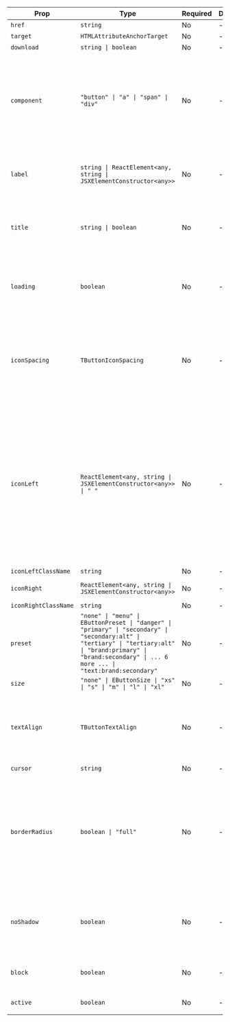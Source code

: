 | Prop | Type | Required | Default | Description |
| --- | --- | --- | --- | --- |
| `href` | `string` | No | - | - |
| `target` | `HTMLAttributeAnchorTarget` | No | - | - |
| `download` | `string \| boolean` | No | - | - |
| `component` | `"button" \| "a" \| "span" \| "div"` | No | - | 理论上 button 不能包含 button 和 a，a 不能包含 a，若视觉上有这样的场景，可用该属性 |
| `label` | `string \| ReactElement<any, string \| JSXElementConstructor<any>>` | No | - | or you can use `children` instead, but prefer this way |
| `title` | `string \| boolean` | No | - | 为 `true` 时，使用 label（如果它是 string 的话）作为 title |
| `loading` | `boolean` | No | - | 在按钮左侧展示 loading 图标，比 iconLeft 优先级高 |
| `iconSpacing` | `TButtonIconSpacing` | No | - | 定义 iconLeft、iconRight 与 label 之间的间距，默认 8，small 为 4，no 为 0 |
| `iconLeft` | `ReactElement<any, string \| JSXElementConstructor<any>> \| " "` | No | - | 左侧 Icon<br /><br />1. 如果 loading 中，渲染 Loading 图标<br />2. 如果是一个空格，则渲染一个占位（为保持图标在视觉上的垂直对齐）<br />3. 否则渲染组件 |
| `iconLeftClassName` | `string` | No | - | - |
| `iconRight` | `ReactElement<any, string \| JSXElementConstructor<any>>` | No | - | 右侧 Icon，类上 |
| `iconRightClassName` | `string` | No | - | - |
| `preset` | `"none" \| "menu" \| EButtonPreset \| "danger" \| "primary" \| "secondary" \| "secondary:alt" \| "tertiary" \| "tertiary:alt" \| "brand:primary" \| "brand:secondary" \| ... 6 more ... \| "text:brand:secondary"` | No | - | - |
| `size` | `"none" \| EButtonSize \| "xs" \| "s" \| "m" \| "l" \| "xl"` | No | - | - |
| `textAlign` | `TButtonTextAlign` | No | - | a button is by default center aligned (`align` is a deprecated HTML attribute) |
| `cursor` | `string` | No | - | - |
| `borderRadius` | `boolean \| "full"` | No | - | 在有边框的时候，按钮默认会有个很小的圆角（2px），可以设置<br />- true 默认<br />- false 没有圆角<br />- 'full' 两头圆角 |
| `noShadow` | `boolean` | No | - | 去掉 hover 及 active 时的 shadow（对非 tertiary 和 text） |
| `block` | `boolean` | No | - | whether to display as a block level dom |
| `active` | `boolean` | No | - | 将状态锁定在 active |